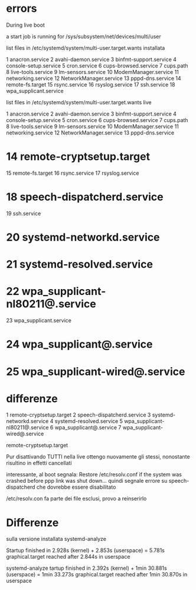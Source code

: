 # errors

During live boot

a start job is running for /sys/subsystem/net/devices/multi/user 

list files in /etc/systemd/system/multi-user.target.wants installata

1  anacron.service
2  avahi-daemon.service
3  binfmt-support.service
4  console-setup.service
5  cron.service
6  cups-browsed.service
7  cups.path
8  live-tools.service
9  lm-sensors.service
10 ModemManager.service
11 networking.service
12 NetworkManager.service
13 pppd-dns.service
14 remote-fs.target
15 rsync.service
16 rsyslog.service
17 ssh.service
18 wpa_supplicant.service

list files in /etc/systemd/system/multi-user.target.wants live 

1  anacron.service
2  avahi-daemon.service
3  binfmt-support.service
4  console-setup.service
5  cron.service
6  cups-browsed.service
7  cups.path
8  live-tools.service
9  lm-sensors.service
10 ModemManager.service
11 networking.service
12 NetworkManager.service
13 pppd-dns.service
# 14 remote-cryptsetup.target
15 remote-fs.target
16 rsync.service
17 rsyslog.service
# 18 speech-dispatcherd.service
19 ssh.service
# 20 systemd-networkd.service
# 21 systemd-resolved.service
# 22 wpa_supplicant-nl80211@.service
23 wpa_supplicant.service
# 24 wpa_supplicant@.service
# 25 wpa_supplicant-wired@.service

# differenze
1 remote-cryptsetup.target
2 speech-dispatcherd.service
3 systemd-networkd.service
4 systemd-resolved.service
5 wpa_supplicant-nl80211@.service
6 wpa_supplicant@.service
7 wpa_supplicant-wired@.service

remote-cryptsetup.target


Pur disattivando TUTTI nella live ottengo nuovamente gli stessi,
nonostante risultino in effetti cancellati

interessante, al boot segnala: Restore /etc/resolv.conf if the system was crashed before ppp link was shut down...
quindi segnale errore su speech-dispatcherd che dovrebbe essere disabilitato

/etc/resolv.con fa parte dei file esclusi, provo a reinserirlo


# Differenze 
sulla versione installata
systemd-analyze

Startup finished in 2.928s (kernel) + 2.853s (userspace) = 5.781s 
graphical.target reached after 2.844s in userspace

systemd-analyze
tartup finished in 2.392s (kernel) + 1min 30.881s (userspace) = 1min 33.273s 
graphical.target reached after 1min 30.870s in userspace


